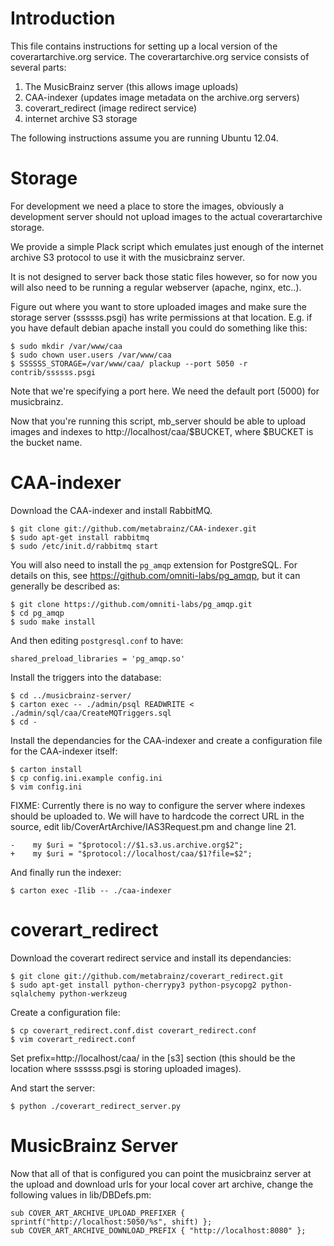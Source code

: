 
Introduction
============

This file contains instructions for setting up a local version of the
coverartarchive.org service.  The coverartarchive.org service consists
of several parts:

1. The MusicBrainz server (this allows image uploads)
2. CAA-indexer (updates image metadata on the archive.org servers)
3. coverart_redirect (image redirect service)
4. internet archive S3 storage

The following instructions assume you are running Ubuntu 12.04.


Storage
=======

For development we need a place to store the images, obviously a
development server should not upload images to the actual
coverartarchive storage.

We provide a simple Plack script which emulates just enough of the
internet archive S3 protocol to use it with the musicbrainz server.

It is not designed to server back those static files however, so for
now you will also need to be running a regular webserver (apache,
nginx, etc..).

Figure out where you want to store uploaded images and make sure the
storage server (ssssss.psgi) has write permissions at that location.
E.g. if you have default debian apache install you could do something
like this:

    $ sudo mkdir /var/www/caa
    $ sudo chown user.users /var/www/caa
    $ SSSSSS_STORAGE=/var/www/caa/ plackup --port 5050 -r contrib/ssssss.psgi

Note that we're specifying a port here.  We need the default port
(5000) for musicbrainz.

Now that you're running this script, mb_server should be able to
upload images and indexes to http://localhost/caa/$BUCKET, where
$BUCKET is the bucket name.


CAA-indexer
===========

Download the CAA-indexer and install RabbitMQ.

    $ git clone git://github.com/metabrainz/CAA-indexer.git
    $ sudo apt-get install rabbitmq
    $ sudo /etc/init.d/rabbitmq start

You will also need to install the `pg_amqp` extension for PostgreSQL. For
details on this, see https://github.com/omniti-labs/pg_amqp, but it can
generally be described as:

    $ git clone https://github.com/omniti-labs/pg_amqp.git
    $ cd pg_amqp
    $ sudo make install

And then editing `postgresql.conf` to have:

    shared_preload_libraries = 'pg_amqp.so'

Install the triggers into the database:

    $ cd ../musicbrainz-server/
    $ carton exec -- ./admin/psql READWRITE < ./admin/sql/caa/CreateMQTriggers.sql
    $ cd -

Install the dependancies for the CAA-indexer and create a
configuration file for the CAA-indexer itself:

    $ carton install
    $ cp config.ini.example config.ini
    $ vim config.ini

FIXME: Currently there is no way to configure the server where indexes
should be uploaded to.  We will have to hardcode the correct URL in the
source, edit lib/CoverArtArchive/IAS3Request.pm and change line 21.

    -    my $uri = "$protocol://$1.s3.us.archive.org$2";
    +    my $uri = "$protocol://localhost/caa/$1?file=$2";

And finally run the indexer:

    $ carton exec -Ilib -- ./caa-indexer


coverart_redirect
=================

Download the coverart redirect service and install its dependancies:

    $ git clone git://github.com/metabrainz/coverart_redirect.git
    $ sudo apt-get install python-cherrypy3 python-psycopg2 python-sqlalchemy python-werkzeug

Create a configuration file:

    $ cp coverart_redirect.conf.dist coverart_redirect.conf
    $ vim coverart_redirect.conf

Set prefix=http://localhost/caa/ in the [s3] section (this should be
the location where ssssss.psgi is storing uploaded images).

And start the server:

    $ python ./coverart_redirect_server.py


MusicBrainz Server
==================

Now that all of that is configured you can point the musicbrainz server at
the upload and download urls for your local cover art archive, change
the following values in lib/DBDefs.pm:

    sub COVER_ART_ARCHIVE_UPLOAD_PREFIXER { sprintf("http://localhost:5050/%s", shift) };
    sub COVER_ART_ARCHIVE_DOWNLOAD_PREFIX { "http://localhost:8080" };
